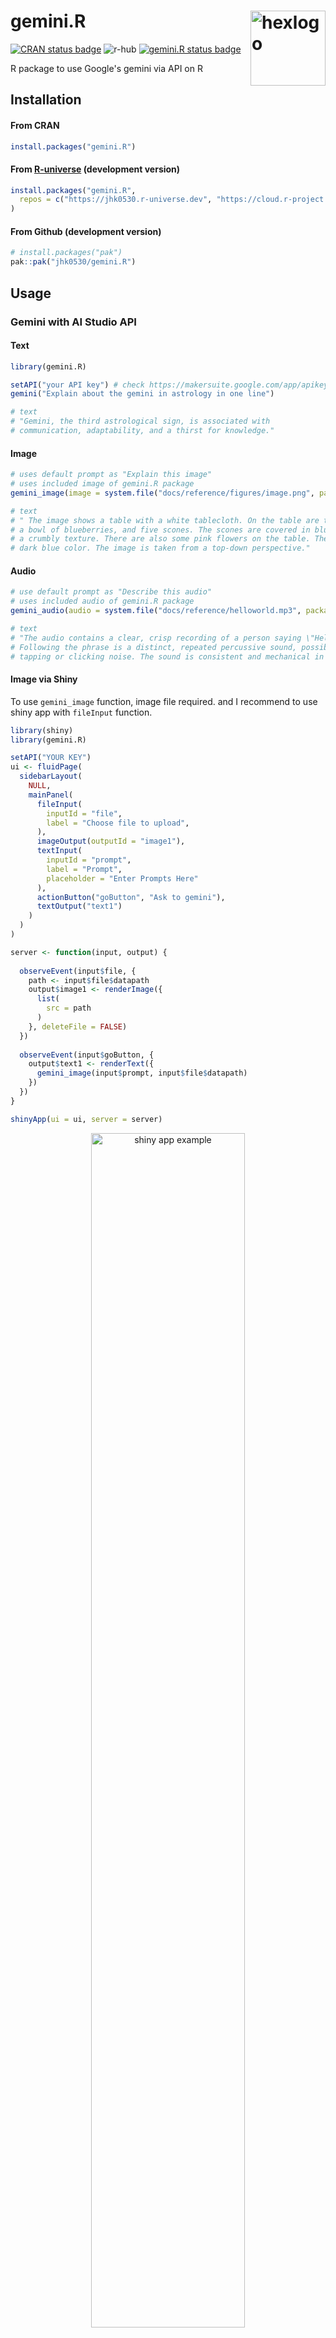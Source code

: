 # gemini.R <img alt='hexlogo' src = 'https://github.com/user-attachments/assets/331ba265-9852-4ca5-9c9a-ff19b9e494b3' width = 120 align = 'right'></img>

<!-- badges: start -->
[![CRAN status badge](https://www.r-pkg.org/badges/version/gemini.R)](https://CRAN.R-project.org/package=gemini.R)
![r-hub](https://github.com/jhk0530/gemini.R/actions/workflows/rhub.yaml/badge.svg)
[![gemini.R status badge](https://jhk0530.r-universe.dev/badges/gemini.R)](https://jhk0530.r-universe.dev/gemini.R)
<!-- badges: end -->

R package to use Google's gemini via API on R

## Installation

#### From CRAN
```r
install.packages("gemini.R")
```

#### From [R-universe](https://r-universe.dev/search) (development version)

```r
install.packages("gemini.R",
  repos = c("https://jhk0530.r-universe.dev", "https://cloud.r-project.org")
)
```

#### From Github (development version)

``` r
# install.packages("pak")
pak::pak("jhk0530/gemini.R")
```

## Usage

### Gemini with AI Studio API

#### Text

``` r
library(gemini.R)

setAPI("your API key") # check https://makersuite.google.com/app/apikey
gemini("Explain about the gemini in astrology in one line")

# text 
# "Gemini, the third astrological sign, is associated with 
# communication, adaptability, and a thirst for knowledge." 

```

#### Image

``` r
# uses default prompt as "Explain this image"
# uses included image of gemini.R package
gemini_image(image = system.file("docs/reference/figures/image.png", package = "gemini.R"))

# text 
# " The image shows a table with a white tablecloth. On the table are two cups of coffee, 
# a bowl of blueberries, and five scones. The scones are covered in blueberries and have 
# a crumbly texture. There are also some pink flowers on the table. The background is a 
# dark blue color. The image is taken from a top-down perspective." 

```

#### Audio

``` r
# use default prompt as "Describe this audio"
# uses included audio of gemini.R package
gemini_audio(audio = system.file("docs/reference/helloworld.mp3", package = "gemini.R"))

# text
# "The audio contains a clear, crisp recording of a person saying \"Hello world\".  
# Following the phrase is a distinct, repeated percussive sound, possibly a rhythmic 
# tapping or clicking noise. The sound is consistent and mechanical in nature.\n"

```

#### Image via Shiny

To use `gemini_image` function, image file required. 
and I recommend to use shiny app with `fileInput` function.

``` r
library(shiny)
library(gemini.R)

setAPI("YOUR KEY")
ui <- fluidPage(
  sidebarLayout(
    NULL,
    mainPanel(
      fileInput(
        inputId = "file",
        label = "Choose file to upload",
      ),
      imageOutput(outputId = "image1"),
      textInput(
        inputId = "prompt", 
        label = "Prompt", 
        placeholder = "Enter Prompts Here"
      ),
      actionButton("goButton", "Ask to gemini"),
      textOutput("text1")
    )
  )
)

server <- function(input, output) {
  
  observeEvent(input$file, {
    path <- input$file$datapath
    output$image1 <- renderImage({
      list(
        src = path
      )
    }, deleteFile = FALSE)
  })
  
  observeEvent(input$goButton, {
    output$text1 <- renderText({
      gemini_image(input$prompt, input$file$datapath)
    })
  })
}

shinyApp(ui = ui, server = server)

```
<p style = 'text-align:center;'>
  <img alt='shiny app example' src='./man/figures/shiny.png' width = '70%'>
</p>

### Gemini with Vertex AI API

#### Text

```r
tokens <- token.vertex("YOUR_API_KEY.json", model_id = "1.5-flash")
prompt <- "What is sachins Jersy number?"

gemini.vertex(prompt, tokens)
```

<p style = 'text-align:center;'>
  <img alt='vertex AI text example' src='./man/figures/vertex_text.png' width = '100%'>
</p>

#### Image

```r
tokens <- token.vertex("YOUR_API_KEY.json", model_id = "1.5-flash")

gemini_image.vertex(image = "YOUR_IMAGE.png", type, tokens)
```

<p style = 'text-align:center;'>
  <img alt='Most lovely cat in the world' src='https://github.com/user-attachments/assets/63bb6245-aa8e-4ce3-aad8-7e9113715aba' width = '50%'>
</p>

<p style = 'text-align:center;'>
  <img alt='vertex AI image example' src='./man/figures/vertex_image.png' width = '100%'>
</p>

#### Audio

```r
tokens <- token.vertex("YOUR_API_KEY.json", model_id = "1.5-flash")

gemini_audio.vertex(audio = "YOUR_AUDIO.mp3", tokens)
```

- File upload to Google Cloud using API not supported.
- Instead you must use uploaded file. (e.g. Google Cloud Storage)
- Example sound from [soundbible](https://soundbible.com/2210-SOS-Morse-Code.html)

<p style = 'text-align:center;'>
  <img alt='vertex AI audio example' src='./man/figures/vertex_audio.png' width = '100%'>
</p>

### Rstudio Addins

#### Function documentation (Roxygen)

<p style = 'text-align:center;'>
  <img alt='gen_doc example' src='./man/figures/roxygen.gif' width = '70%'>
</p>

You may customize keyboard shortcut for this feature.

#### Unit testing (testthat)

<p style = 'text-align:center;'>
  <img alt='gen_test example' src='./man/figures/testing.gif' width = '70%'>
</p>

## Terms

Before use the API, I recommend that you to check at least the following.

- [Google Cloud Platform Terms of Service](https://cloud.google.com/terms)
- [Gemini API Additional Terms of Service](https://ai.google.dev/gemini-api/terms)

There may be more terms and conditions that you need to check.
Any app which uses the API should be compliant with the Google Terms of Service.

> [!note] 
>
> image is from [Google AI for Developers](https://ai.google.dev/tutorials/rest_quickstart)
>
> I've got many inspiration from [Deepanshu Bhalla](https://www.linkedin.com/in/deepanshubhalla/)'s [article](https://www.listendata.com/2023/12/google-gemini-r.html)
